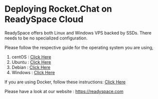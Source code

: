# Deploying Rocket.Chat on ReadySpace Cloud

ReadySpace offers both Linux and Windows VPS backed by SSDs. There needs to be no specialized configuration.

Please follow the respective guide for the operating system you are using,

1. centOS  : [Click Here](https://rocket.chat/docs/installation/manual-installation/centos/)
2. Ubuntu  : [Click Here](https://rocket.chat/docs/installation/manual-installation/ubuntu/)
3. Debian  : [Click Here](https://rocket.chat/docs/installation/manual-installation/debian/)
4. Windows : [Click Here](https://rocket.chat/docs/installation/manual-installation/windows-server/)

If you are using Docker, follow these instructions: [Click Here](https://rocket.chat/docs/installation/docker-containers)

Please have a look at our website : <https://readyspace.com>
